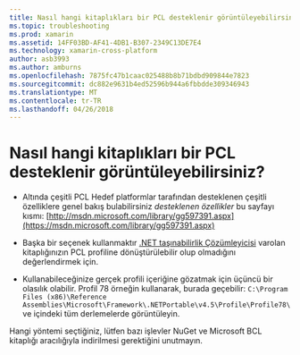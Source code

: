 ```yaml
---
title: Nasıl hangi kitaplıkları bir PCL desteklenir görüntüleyebilirsiniz?
ms.topic: troubleshooting
ms.prod: xamarin
ms.assetid: 14FF03BD-AF41-4DB1-B307-2349C13DE7E4
ms.technology: xamarin-cross-platform
author: asb3993
ms.author: amburns
ms.openlocfilehash: 7875fc47b1caac025488b8b71bdbd909844e7823
ms.sourcegitcommit: dc882e9631b4ed52596b944a6fbbdde309346943
ms.translationtype: MT
ms.contentlocale: tr-TR
ms.lasthandoff: 04/26/2018
---
```

# <a name="how-can-i-view-what-libraries-are-supported-in-a-pcl"></a>Nasıl hangi kitaplıkları bir PCL desteklenir görüntüleyebilirsiniz?

- Altında çeşitli PCL Hedef platformlar tarafından desteklenen çeşitli özelliklere genel bakış bulabilirsiniz *desteklenen özellikler* bu sayfayı kısmı: [http://msdn.microsoft.com/library/gg597391.aspx](https://msdn.microsoft.com/library/gg597391.aspx)

- Başka bir seçenek kullanmaktır [.NET taşınabilirlik Çözümleyicisi](https://visualstudiogallery.msdn.microsoft.com/1177943e-cfb7-4822-a8a6-e56c7905292b) varolan kitaplığınızın PCL profiline dönüştürülebilir olup olmadığını değerlendirmek için.

- Kullanabileceğinize gerçek profili içeriğine gözatmak için üçüncü bir olasılık olabilir. Profil 78 örneğin kullanarak, burada geçebilir: `C:\Program Files (x86)\Reference Assemblies\Microsoft\Framework\.NETPortable\v4.5\Profile\Profile78\` ve içindeki tüm derlemelerde görüntüleyin.

Hangi yöntemi seçtiğiniz, lütfen bazı işlevler NuGet ve Microsoft BCL kitaplığı aracılığıyla indirilmesi gerektiğini unutmayın.
